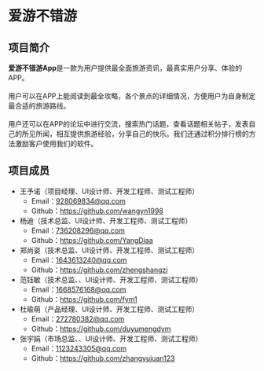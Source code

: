 爱游不错游
===
## 项目简介
**爱游不错游App**是一款为用户提供最全面旅游资讯，最真实用户分享、体验的APP。
<br>
<br>
用户可以在APP上能阅读到最全攻略，各个景点的详细情况，方便用户为自身制定最合适的旅游路线。
<br>
<br>
用户还可以在APP的论坛中进行交流，搜索热门话题，查看话题相关帖子，发表自己的所见所闻，相互提供旅游经验，分享自己的快乐。我们还通过积分排行榜的方法激励客户使用我们的软件。
## 项目成员
* 王予诺（项目经理、UI设计师、开发工程师、测试工程师）
  * Email：928069834@qq.com
  * Github：https://github.com/wangyn1998
* 杨迪（技术总监、UI设计师、开发工程师、测试工程师）
  * Email：736208296@qq.com
  * Github：https://github.com/YangDiaa
* 郑尚姿（技术总监、UI设计师、开发工程师、测试工程师）
  * Email：1643613240@qq.com
  * Github：https://github.com/zhengshangzi
* 范钰敏（技术总监、、UI设计师、开发工程师、测试工程师）
  * Email：1668576168@qq.com
  * Github：https://github.com/fym1
* 杜瑜萌（产品经理、UI设计师、开发工程师、测试工程师）
  * Email：272780382@qq.com
  * Github：https://github.com/duyumengdym
* 张宇娟（市场总监、、UI设计师、开发工程师、测试工程师）
  * Email：1123243305@qq.com
  * Github：https://github.com/zhangyujuan123

